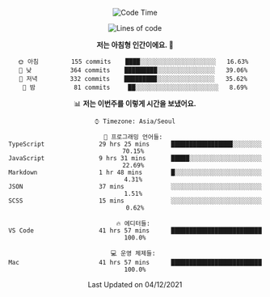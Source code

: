 <div align='center'>
 
<!--START_SECTION:waka-->
![Code Time](http://img.shields.io/badge/Code%20Time-836%20hrs%209%20mins-blue)

![Lines of code](https://img.shields.io/badge/%EC%A0%80%EB%8A%94%20%EC%97%AC%ED%83%9C%EA%B9%8C%EC%A7%80%20-58%20Thousand%20%EC%A4%84%EC%9D%98%20%EC%BD%94%EB%93%9C%EB%A5%BC%20%EC%9E%91%EC%84%B1%ED%96%88%EC%96%B4%EC%9A%94.-blue)

**저는 아침형 인간이에요. 🐤** 

```text
🌞 아침         155 commits    ████░░░░░░░░░░░░░░░░░░░░░   16.63% 
🌆 낮　         364 commits    █████████░░░░░░░░░░░░░░░░   39.06% 
🌃 저녁         332 commits    █████████░░░░░░░░░░░░░░░░   35.62% 
🌙 밤　         81 commits     ██░░░░░░░░░░░░░░░░░░░░░░░   8.69%

```


📊 **저는 이번주를 이렇게 시간을 보냈어요.** 

```text
⌚︎ Timezone: Asia/Seoul

💬 프로그래밍 언어들: 
TypeScript               29 hrs 25 mins      █████████████████░░░░░░░░   70.15% 
JavaScript               9 hrs 31 mins       █████░░░░░░░░░░░░░░░░░░░░   22.69% 
Markdown                 1 hr 48 mins        █░░░░░░░░░░░░░░░░░░░░░░░░   4.31% 
JSON                     37 mins             ░░░░░░░░░░░░░░░░░░░░░░░░░   1.51% 
SCSS                     15 mins             ░░░░░░░░░░░░░░░░░░░░░░░░░   0.62%

🔥 에디터들: 
VS Code                  41 hrs 57 mins      █████████████████████████   100.0%

💻 운영 체제들: 
Mac                      41 hrs 57 mins      █████████████████████████   100.0%

```


 Last Updated on 04/12/2021
<!--END_SECTION:waka-->
 </div>
<!---
Emewjin/Emewjin is a ✨ special ✨ repository because its `README.md` (this file) appears on your GitHub profile.
You can click the Preview link to take a look at your changes.
--->
